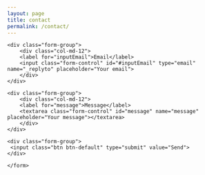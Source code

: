 ```yaml
---
layout: page
title: contact
permalink: /contact/
---
```


<div class="row">
    <form action="https://formspree.io/{{ site.email }}" method="POST">
	<input type="hidden" name="_next" value="{{ site.baseurl}}/thanks/" />
	<input type="hidden" name="_subject" value="Website contact" />
	<input type="text" name="_gotcha" style="display:none" />

	<div class="form-group">
	    <div class="col-md-12">
		<label for="inputEmail">Email</label>
		<input class="form-control" id="#inputEmail" type="email" name="_replyto" placeholder="Your email">
	    </div>
	</div>
	
	<div class="form-group">
	    <div class="col-md-12">
		<label for="message">Message</label>
		<textarea class="form-control" id="message" name="message" placeholder="Your message"></textarea>
	    </div>
	</div>
	
	<div class="form-group">
	 <input class="btn btn-default" type="submit" value="Send">
	</div>
	
    </form>
</div>





